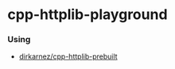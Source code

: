 cpp-httplib-playground
======================
### Using
- [dirkarnez/cpp-httplib-prebuilt](https://github.com/dirkarnez/cpp-httplib-prebuilt)
